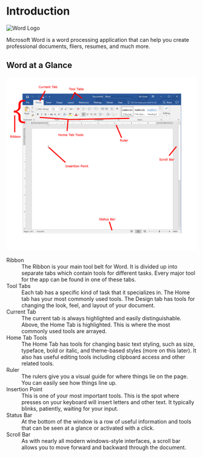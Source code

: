 # Introduction
![Word Logo](https://upload.wikimedia.org/wikipedia/commons/4/4f/Microsoft_Word_2013_logo.svg)

Microsoft Word is a word processing application that can help you create professional documents, fliers, resumes, and much more.

## Word at a Glance</h2>

![Word](images/w1_window_layout.png)
<dl>
<dt>Ribbon</dt>
<dd>The Ribbon is your main tool belt for Word. It is divided up into separate tabs which contain tools for different tasks. Every major tool for the app can be found in one of these tabs.</dd>
<dt>Tool Tabs</dt>
<dd>Each tab has a specific kind of task that it specializes in.  The Home tab has your most commonly used tools. The Design tab has tools for changing the look, feel, and layout of your document.</dd>
<dt>Current Tab</dt>
<dd>The current tab is always highlighted and easily distinguishable. Above, the Home Tab is highlighted. This is where the most commonly used tools are arrayed.</dd>
<dt>Home Tab Tools</dt>
<dd>The Home Tab has tools for changing basic text styling, such as size, typeface, bold or italic, and theme-based styles (more on this later). It also has useful editing tools including clipboard access and other related tools.</dd>
<dt>Ruler</dt>
<dd>The rulers give you a visual guide for where things lie on the page.  You can easily see how things line up.</dd>
<dt>Insertion Point</dt>
<dd>This is one of your most important tools.  This is the spot where presses on your keyboard will insert letters and other text. It typically blinks, patiently, waiting for your input.</dd>
<dt>Status Bar</dt>
<dd>At the bottom of the window is a row of useful information and tools that can be seen at a glance or activated with a click.</dd>
<dt>Scroll Bar</dt>
<dd>As with nearly all modern windows-style interfaces, a scroll bar allows you to move forward and backward through the document.</dd>
</dl>
